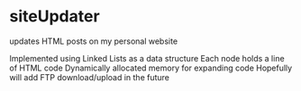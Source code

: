 # siteUpdater
updates HTML posts on my personal website

Implemented using Linked Lists as a data structure 
Each node holds a line of HTML code
Dynamically allocated memory for expanding code
Hopefully will add FTP download/upload in the future
